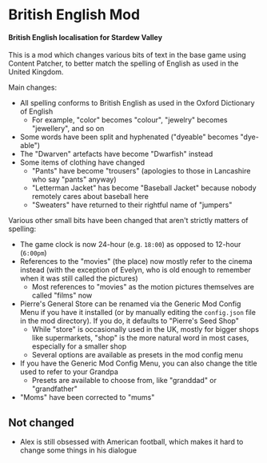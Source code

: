 # British English Mod
#### British English localisation for Stardew Valley

This is a mod which changes various bits of text in the base game using Content Patcher, to better match the spelling of English as used in the United Kingdom.

Main changes:

* All spelling conforms to British English as used in the Oxford Dictionary of English
    * For example, "color" becomes "colour", "jewelry" becomes "jewellery", and so on
* Some words have been split and hyphenated ("dyeable" becomes "dye-able")
* The "Dwarven" artefacts have become "Dwarfish" instead
* Some items of clothing have changed
    * "Pants" have become "trousers" (apologies to those in Lancashire who say "pants" anyway)
    * "Letterman Jacket" has become "Baseball Jacket" because nobody remotely cares about baseball here
    * "Sweaters" have returned to their rightful name of "jumpers"

Various other small bits have been changed that aren't strictly matters of spelling:

* The game clock is now 24-hour (e.g. `18:00`) as opposed to 12-hour (`6:00pm`)
* References to the "movies" (the place) now mostly refer to the cinema instead (with the exception of Evelyn, who is old enough to remember when it was still called the pictures)
    * Most references to "movies" as the motion pictures themselves are called "films" now
* Pierre's General Store can be renamed via the Generic Mod Config Menu if you have it installed (or by manually editing the `config.json` file in the mod directory). If you do, it defaults to "Pierre's Seed Shop"
    * While "store" is occasionally used in the UK, mostly for bigger shops like supermarkets, "shop" is the more natural word in most cases, especially for a smaller shop
    * Several options are available as presets in the mod config menu
* If you have the Generic Mod Config Menu, you can also change the title used to refer to your Grandpa
    * Presets are available to choose from, like "granddad" or "grandfather"
* "Moms" have been corrected to "mums"

## Not changed

* Alex is still obsessed with American football, which makes it hard to change some things in his dialogue

